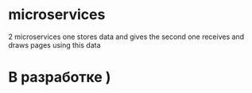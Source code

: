 # microservices
2 microservices one stores data and gives the second one receives and draws pages using this data
# В разработке )
